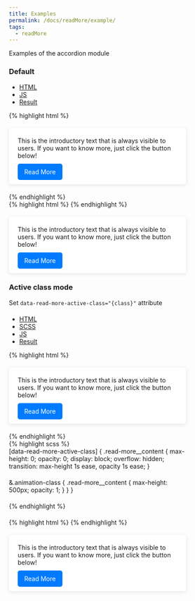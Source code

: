 ```yaml
---
title: Examples
permalink: /docs/readMore/example/
tags:
  - readMore
---
```

Examples of the accordion module 
<script type="module">
  import { readMore } from "/js-utils/assets/js/bundle.js";
  readMore.run();
</script>
<style>
  * {
    box-sizing: border-box;
  }

  p {
    margin-top: 0;
    margin-bottom: 20px;
  }

  .read-more {
    max-width: 600px;
    height: fit-content;
    margin: 20px auto;
    padding: 20px;
    background-color: #ffffff;
    border-radius: 5px;
    box-shadow: 0 2px 10px rgba(0, 0, 0, 0.1);

    .read-more__button {
      background-color: #007bff;
      color: white;
      border: none;
      padding: 10px 15px;
      border-radius: 5px;
      cursor: pointer;

      &:hover {
        background-color: #0056b3;
      }
    }

    &:not([data-read-more-active-class]) {
      .read-more__content {
        display: none;
      }

      &.active {
        .read-more__content {
          display: block;
        }
      }
    }

    &[data-read-more-active-class] {
      .read-more__content {
        max-height: 0;
        opacity: 0;
        display: block;
        overflow: hidden;
        transition: max-height 1s ease, opacity 1s ease;
      }

      &.animation-class {
        .read-more__content {
          max-height: 500px;
          opacity: 1;
        }
      }
    }
  }
</style>

### Default

<ul class="nav nav-tabs">
  <li class="active">
    <a href="#html_default" data-toggle="tab">HTML</a>
  </li>
  <li>
    <a href="#js_default" data-toggle="tab">JS</a>
  </li>
  <li>
    <a href="#result_default" data-toggle="tab">Result</a>
  </li>
</ul>
<div id="example1" class="tab-content">
  <div class="tab-pane fade active in" id="html_default">
{% highlight html %}
<div class="read-more" data-read-more>
  <p>This is the introductory text that is always visible to users. If you want to know more, just click the button below!</p>
  <div class="read-more__content">
    <p>
      This is hidden content that will be displayed after clicking the button. You can place additional information, text, images, and even videos here!
    </p>
    <p>
      Here’s another paragraph to demonstrate how you can expand the content. For example, you could add any interesting facts or statistics to make your article more informative.
    </p>
  </div>
  <span class="read-more__button"
        data-read-more-toggler
        data-more-text="Read More"
        data-less-text="Hide">Read More</span>
</div>
{% endhighlight %}
  </div>
  <div class="tab-pane fade" id="js_default">
{% highlight html %}
<script type="module">
  import { readMore } from "js-utils";
  readMore.run();
</script>
{% endhighlight %}
  </div>
  <div class="tab-pane fade" id="result_default">
    <div class="read-more" data-read-more>
      <p>This is the introductory text that is always visible to users. If you want to know more, just click the button below!</p>
      <div class="read-more__content">
        <p>
          This is hidden content that will be displayed after clicking the button. You can place additional information, text, images, and even videos here!
        </p>
        <p>
          Here’s another paragraph to demonstrate how you can expand the content. For example, you could add any interesting facts or statistics to make your article more informative.
        </p>
      </div>
      <span class="read-more__button"
            data-read-more-toggler
            data-more-text="Read More"
            data-less-text="Hide">Read More</span>
    </div>
  </div>
</div>

### Active class mode

Set `data-read-more-active-class="{class}"` attribute

<ul class="nav nav-tabs">
  <li class="active">
    <a href="#html_active-class" data-toggle="tab">HTML</a>
  </li>
  <li>
    <a href="#scss_active-class" data-toggle="tab">SCSS</a>
  </li>
  <li>
    <a href="#js_active-class" data-toggle="tab">JS</a>
  </li>
  <li>
    <a href="#result_active-class" data-toggle="tab">Result</a>
  </li>
</ul>
<div class="tab-content">
  <div class="tab-pane fade active in" id="html_active-class">
{% highlight html %}
<div class="read-more" data-read-more data-read-more-active-class="animation-class">
  <p>This is the introductory text that is always visible to users. If you want to know more, just click the button below!</p>
    <div class="read-more__content">
      <p>
        This is hidden content that will be displayed after clicking the button. You can place additional information, text, images, and even videos here!
      </p>
      <p>
        Here’s another paragraph to demonstrate how you can expand the content. For example, you could add any interesting facts or statistics to make your article more informative.
      </p>
    </div>
  <span class="read-more__button" data-read-more-toggler data-more-text="Read More" data-less-text="Hide">Read More</span>
</div>
{% endhighlight %}
  </div>
  <div class="tab-pane fade" id="scss_active-class">
{% highlight scss %}

[data-read-more-active-class] {
  .read-more__content {
    max-height: 0;
    opacity: 0;
    display: block;
    overflow: hidden;
    transition: max-height 1s ease, opacity 1s ease;
  }
  
  &.animation-class {
    .read-more__content {
      max-height: 500px;
      opacity: 1;
    }
  }
}

{% endhighlight %}
  </div>
  <div class="tab-pane fade" id="js_active-class">
{% highlight html %}
<script type="module">
  import { accordion } from "js-utils";
  accordion.run();
</script>
{% endhighlight %}
  </div>
  <div class="tab-pane fade" id="result_active-class">
    <div class="read-more" data-read-more data-read-more-active-class="animation-class">
	<p>This is the introductory text that is always visible to users. If you want to know more, just click the button below!</p>
	<div class="read-more__content">
		<p>
			This is hidden content that will be displayed after clicking the button. You can place additional information, text, images, and even videos here!
		</p>
		<p>
			Here’s another paragraph to demonstrate how you can expand the content. For example, you could add any interesting facts or statistics to make your article more informative.
		</p>
	</div>
	<span class="read-more__button" data-read-more-toggler data-more-text="Read More" data-less-text="Hide">Read More</span>
</div>
  </div>
</div>

